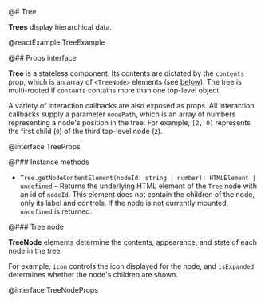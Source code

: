@# Tree

**Trees** display hierarchical data.

@reactExample TreeExample

@## Props interface

**Tree** is a stateless component. Its contents are dictated by the `contents` prop, which is an array of `<TreeNode>`
elements (see [below](#components/tree.tree-node)). The tree is multi-rooted if `contents` contains more than one
top-level object.

A variety of interaction callbacks are also exposed as props. All interaction callbacks supply a parameter `nodePath`,
which is an array of numbers representing a node's position in the tree. For example, `[2, 0]` represents the first
child (`0`) of the third top-level node (`2`).

@interface TreeProps

@### Instance methods

-   `Tree.getNodeContentElement(nodeId: string | number): HTMLElement | undefined` &ndash;
    Returns the underlying HTML element of the `Tree` node with an id of `nodeId`.
    This element does not contain the children of the node, only its label and controls.
    If the node is not currently mounted, `undefined` is returned.

@### Tree node

**TreeNode** elements determine the contents, appearance, and state of each node in the tree.

For example, `icon` controls the icon displayed for the node, and `isExpanded` determines whether the node's children
are shown.

@interface TreeNodeProps
